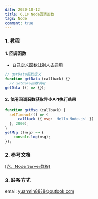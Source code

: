 ```yaml
---
date: 2020-10-12
title: 6.10 Node回调函数
tags: Node
comment: true
---
```

### 1. 教程

#### 1. 回调函数

  - 自己定义函数让别人去调用

  ```js
  // getData函数定义
  function getData (callback) {}
    // getData函数调用
  getData (() => {});
  ```

#### 2. 使用回调函数获取异步API执行结果

  ```js
  function getMsg (callback) {
    setTimeout(() => {
        callback ({ msg: 'Hello Node.js' })
    }, 2000);
  }
  getMsg ((msg) => { 
      console.log(msg);
  });
  ```

### 2. 参考文档

[[六、Node Server教程]](https://web-dolphin.github.io/2020/10/24/Node/Tutorial/%E5%85%AD%E3%80%81Node%20Server%E6%95%99%E7%A8%8B/)

### 3. 联系方式

email: yuanmin8888@outlook.com
